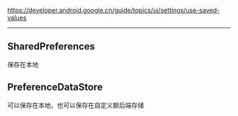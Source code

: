 https://developer.android.google.cn/guide/topics/ui/settings/use-saved-values

---

## SharedPreferences

保存在本地

## PreferenceDataStore

可以保存在本地，也可以保存在自定义额后端存储
